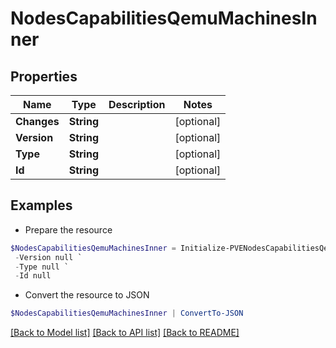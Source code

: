 # NodesCapabilitiesQemuMachinesInner
## Properties

Name | Type | Description | Notes
------------ | ------------- | ------------- | -------------
**Changes** | **String** |  | [optional] 
**Version** | **String** |  | [optional] 
**Type** | **String** |  | [optional] 
**Id** | **String** |  | [optional] 

## Examples

- Prepare the resource
```powershell
$NodesCapabilitiesQemuMachinesInner = Initialize-PVENodesCapabilitiesQemuMachinesInner  -Changes null `
 -Version null `
 -Type null `
 -Id null
```

- Convert the resource to JSON
```powershell
$NodesCapabilitiesQemuMachinesInner | ConvertTo-JSON
```

[[Back to Model list]](../README.md#documentation-for-models) [[Back to API list]](../README.md#documentation-for-api-endpoints) [[Back to README]](../README.md)

